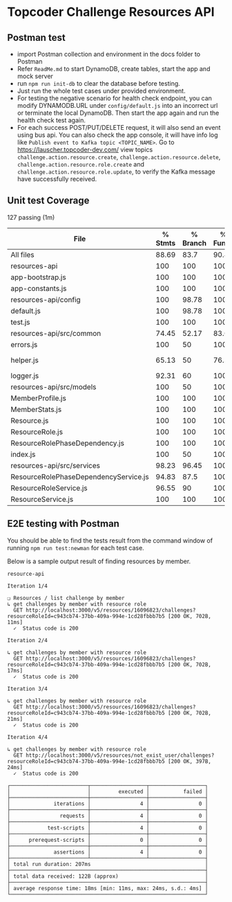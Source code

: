# Topcoder Challenge Resources API

## Postman test
- import Postman collection and environment in the docs folder to Postman
- Refer `ReadMe.md` to start DynamoDB, create tables, start the app and mock server
- run `npm run init-db` to clear the database before testing.
- Just run the whole test cases under provided environment.
- For testing the negative scenario for health check endpoint, you can modify DYNAMODB.URL under `config/default.js` into an incorrect url or terminate the local DynamoDB. Then start the app again and run the health check test again.
- For each success POST/PUT/DELETE request, it will also send an event using bus api. You can also check the app console, it will have info log like `Publish event to Kafka topic <TOPIC_NAME>`. Go to https://lauscher.topcoder-dev.com/ view topics `challenge.action.resource.create`, `challenge.action.resource.delete`, `challenge.action.resource.role.create` and `challenge.action.resource.role.update`, to verify the Kafka message have successfully received.

## Unit test Coverage

  127 passing (1m)

File                                    |  % Stmts | % Branch |  % Funcs |  % Lines | Uncovered Line #s
----------------------------------------|----------|----------|----------|----------|-------------------
All files                               |    88.69 |     83.7 |    90.43 |    88.48 |
 resources-api                          |      100 |      100 |      100 |      100 |
  app-bootstrap.js                      |      100 |      100 |      100 |      100 |
  app-constants.js                      |      100 |      100 |      100 |      100 |
 resources-api/config                   |      100 |    98.78 |      100 |      100 |
  default.js                            |      100 |    98.78 |      100 |      100 |                35
  test.js                               |      100 |      100 |      100 |      100 |
 resources-api/src/common               |    74.45 |    52.17 |    83.02 |    75.11 |
  errors.js                             |      100 |       50 |      100 |      100 |                23
  helper.js                             |    65.13 |       50 |    76.32 |    65.75 |... 46,364,374,390
  logger.js                             |    92.31 |       60 |      100 |    92.31 |   31,53,58,82,116
 resources-api/src/models               |      100 |       50 |      100 |      100 |
  MemberProfile.js                      |      100 |      100 |      100 |      100 |
  MemberStats.js                        |      100 |      100 |      100 |      100 |
  Resource.js                           |      100 |      100 |      100 |      100 |
  ResourceRole.js                       |      100 |      100 |      100 |      100 |
  ResourceRolePhaseDependency.js        |      100 |      100 |      100 |      100 |
  index.js                              |      100 |       50 |      100 |      100 |              8,18
 resources-api/src/services             |    98.23 |    96.45 |      100 |    98.05 |
  ResourceRolePhaseDependencyService.js |    94.83 |     87.5 |      100 |    94.74 |        77,113,136
  ResourceRoleService.js                |    96.55 |       90 |      100 |    95.35 |             60,96
  ResourceService.js                    |      100 |      100 |      100 |      100 |

## E2E testing with Postman

You should be able to find the tests result from the command window of running `npm run test:newman` for each test case.

Below is a sample output result of finding resources by member.

```
resource-api

Iteration 1/4

❏ Resources / list challenge by member
↳ get challenges by member with resource role
  GET http://localhost:3000/v5/resources/16096823/challenges?resourceRoleId=c943cb74-37bb-409a-994e-1cd28fbbb7b5 [200 OK, 702B, 11ms]
  ✓  Status code is 200

Iteration 2/4

↳ get challenges by member with resource role
  GET http://localhost:3000/v5/resources/16096823/challenges?resourceRoleId=c943cb74-37bb-409a-994e-1cd28fbbb7b5 [200 OK, 702B, 17ms]
  ✓  Status code is 200

Iteration 3/4

↳ get challenges by member with resource role
  GET http://localhost:3000/v5/resources/16096823/challenges?resourceRoleId=c943cb74-37bb-409a-994e-1cd28fbbb7b5 [200 OK, 702B, 21ms]
  ✓  Status code is 200

Iteration 4/4

↳ get challenges by member with resource role
  GET http://localhost:3000/v5/resources/not_exist_user/challenges?resourceRoleId=c943cb74-37bb-409a-994e-1cd28fbbb7b5 [200 OK, 397B, 24ms]
  ✓  Status code is 200

┌─────────────────────────┬──────────────────┬──────────────────┐
│                         │         executed │           failed │
├─────────────────────────┼──────────────────┼──────────────────┤
│              iterations │                4 │                0 │
├─────────────────────────┼──────────────────┼──────────────────┤
│                requests │                4 │                0 │
├─────────────────────────┼──────────────────┼──────────────────┤
│            test-scripts │                4 │                0 │
├─────────────────────────┼──────────────────┼──────────────────┤
│      prerequest-scripts │                0 │                0 │
├─────────────────────────┼──────────────────┼──────────────────┤
│              assertions │                4 │                0 │
├─────────────────────────┴──────────────────┴──────────────────┤
│ total run duration: 207ms                                     │
├───────────────────────────────────────────────────────────────┤
│ total data received: 122B (approx)                            │
├───────────────────────────────────────────────────────────────┤
│ average response time: 18ms [min: 11ms, max: 24ms, s.d.: 4ms] │
└───────────────────────────────────────────────────────────────┘
```